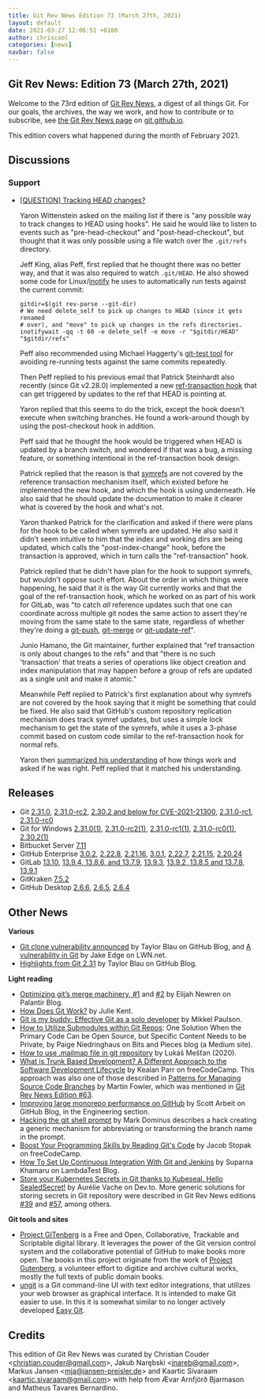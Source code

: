 ```yaml
---
title: Git Rev News Edition 73 (March 27th, 2021)
layout: default
date: 2021-03-27 12:06:51 +0100
author: chriscool
categories: [news]
navbar: false
---
```


## Git Rev News: Edition 73 (March 27th, 2021)

Welcome to the 73rd edition of [Git Rev News](https://git.github.io/rev_news/rev_news/),
a digest of all things Git. For our goals, the archives, the way we work, and how to contribute or to
subscribe, see [the Git Rev News page](https://git.github.io/rev_news/rev_news/) on [git.github.io](http://git.github.io).

This edition covers what happened during the month of February 2021.

## Discussions

<!---
### General
-->

<!---
### Reviews
-->

### Support

* [[QUESTION] Tracking HEAD changes?](https://lore.kernel.org/git/CAGgn8PdU1GE_CZdGUpJWKzygd0O+Yn2BnAFGmPfKAxFpoVoqUA@mail.gmail.com/)

  Yaron Wittenstein asked on the mailing list if there is "any
  possible way to track changes to HEAD using hooks". He said he would
  like to listen to events such as "pre-head-checkout" and
  "post-head-checkout", but thought that it was only possible using a
  file watch over the `.git/refs` directory.

  Jeff King, alias Peff, first replied that he thought there was no
  better way, and that it was also required to watch `.git/HEAD`. He
  also showed some code for
  Linux/[inotify](https://en.wikipedia.org/wiki/Inotify) he uses to
  automatically run tests against the current commit:

  ```shell
  gitdir=$(git rev-parse --git-dir)
  # We need delete_self to pick up changes to HEAD (since it gets renamed
  # over), and "move" to pick up changes in the refs directories.
  inotifywait -qq -t 60 -e delete_self -e move -r "$gitdir/HEAD" "$gitdir/refs"
  ```

  Peff also recommended using Michael Haggerty's
  [git-test tool](https://github.com/mhagger/git-test) for avoiding
  re-running tests against the same commits repeatedly.

  Then Peff replied to his previous email that Patrick Steinhardt also
  recently (since Git v2.28.0) implemented a new
  [ref-transaction hook](https://www.git-scm.com/docs/githooks#_reference_transaction)
  that can get triggered by updates to the ref that HEAD is pointing at.

  Yaron replied that this seems to do the trick, except the hook
  doesn't execute when switching branches. He found a work-around
  though by using the post-checkout hook in addition.

  Peff said that he thought the hook would be triggered when HEAD is
  updated by a branch switch, and wondered if that was a bug, a
  missing feature, or something intentional in the ref-transaction
  hook design.

  Patrick replied that the reason is that
  [symrefs](https://git-scm.com/docs/git-symbolic-ref) are not covered
  by the reference transaction mechanism itself, which existed before
  he implemented the new hook, and which the hook is using
  underneath. He also said that he should update the documentation to
  make it clearer what is covered by the hook and what's not.

  Yaron thanked Patrick for the clarification and asked if there were
  plans for the hook to be called when symrefs are updated. He also
  said it didn't seem intuitive to him that the index and working dirs
  are being updated, which calls the "post-index-change" hook, before
  the transaction is approved, which in turn calls the "ref-transaction" hook.

  Patrick replied that he didn't have plan for the hook to support
  symrefs, but wouldn't oppose such effort. About the order in which
  things were happening, he said that it is the way Git currently
  works and that the goal of the ref-transaction hook, which he worked
  on as part of his work for GitLab, was "to catch _all_ reference
  updates such that one can coordinate across multiple git nodes the
  same action to assert they're moving from the same state to the same
  state, regardless of whether they're doing a
  [git-push](https://git-scm.com/docs/git-push),
  [git-merge](https://git-scm.com/docs/git-merge) or
  [git-update-ref](https://git-scm.com/docs/git-update-ref)".

  Junio Hamano, the Git maintainer, further explained that "ref
  transaction is only about changes to the refs" and that "there is no
  such 'transaction' that treats a series of operations like object
  creation and index manipulation that may happen before a group of
  refs are updated as a single unit and make it atomic."

  Meanwhile Peff replied to Patrick's first explanation about why
  symrefs are not covered by the hook saying that it might be
  something that could be fixed. He also said that GitHub's custom
  repository replication mechanism does track symref updates, but uses
  a simple lock mechanism to get the state of the symrefs, while it
  uses a 3-phase commit based on custom code similar to the
  ref-transaction hook for normal refs.

  Yaron then [summarized his understanding](https://lore.kernel.org/git/CAGgn8PdYsfbSE2vRunOXO1JqXoM8LxoD+5Zn74jmb9vpqDXh+Q@mail.gmail.com/)
  of how things work and asked
  if he was right. Peff replied that it matched his understanding.

<!---
## Developer Spotlight:
-->

## Releases

+ Git [2.31.0](https://public-inbox.org/git/xmqqwnu8z03c.fsf@gitster.g/),
[2.31.0-rc2](https://public-inbox.org/git/xmqqblbs19uf.fsf@gitster.c.googlers.com/),
[2.30.2 and below for CVE-2021-21300](https://public-inbox.org/git/xmqqim6019yd.fsf@gitster.c.googlers.com/),
[2.31.0-rc1](https://public-inbox.org/git/xmqqr1kwk0h9.fsf@gitster.c.googlers.com/),
[2.31.0-rc0](https://public-inbox.org/git/xmqqlfbbshza.fsf@gitster.g/)
+ Git for Windows [2.31.0(1)](https://github.com/git-for-windows/git/releases/tag/v2.31.0.windows.1),
[2.31.0-rc2(1)](https://github.com/git-for-windows/git/releases/tag/v2.31.0-rc2.windows.1),
[2.31.0-rc1(1)](https://github.com/git-for-windows/git/releases/tag/v2.31.0-rc1.windows.1),
[2.31.0-rc0(1)](https://github.com/git-for-windows/git/releases/tag/v2.31.0-rc0.windows.1),
[2.30.2(1)](https://github.com/git-for-windows/git/releases/tag/v2.30.2.windows.1)
+ Bitbucket Server [7.11](https://confluence.atlassian.com/bitbucketserver/bitbucket-server-release-notes-872139866.html)
+ GitHub Enterprise [3.0.2](https://help.github.com/enterprise-server@3.0/admin/release-notes#3.0.2),
[2.22.8](https://help.github.com/enterprise-server@2.22/admin/release-notes#2.22.8),
[2.21.16](https://help.github.com/enterprise-server@2.21/admin/release-notes#2.21.16),
[3.0.1](https://help.github.com/enterprise-server@3.0/admin/release-notes#3.0.1),
[2.22.7](https://help.github.com/enterprise-server@2.22/admin/release-notes#2.22.7),
[2.21.15](https://help.github.com/enterprise-server@2.21/admin/release-notes#2.21.15),
[2.20.24](https://help.github.com/enterprise-server@2.20/admin/release-notes#2.20.24)
+ GitLab [13.10](https://about.gitlab.com/releases/2021/03/22/gitlab-13-10-released/),
[13.9.4, 13.8.6, and 13.7.9](https://about.gitlab.com/releases/2021/03/17/security-release-gitlab-13-9-4-released/),
[13.9.3](https://about.gitlab.com/releases/2021/03/08/gitlab-13-9-3-released/),
[13.9.2, 13.8.5 and 13.7.8](https://about.gitlab.com/releases/2021/03/04/security-release-gitlab-13-9-2-released/),
[13.9.1](https://about.gitlab.com/releases/2021/02/23/gitlab-13-9-1-released/)
+ GitKraken [7.5.2](https://support.gitkraken.com/release-notes/current)
+ GitHub Desktop [2.6.6](https://desktop.github.com/release-notes/),
[2.6.5](https://desktop.github.com/release-notes/),
[2.6.4](https://desktop.github.com/release-notes/)

## Other News

__Various__

* [Git clone vulnerability announced](https://github.blog/2021-03-09-git-clone-vulnerability-announced/)
  by Taylor Blau on GitHub Blog, and
  [A vulnerability in Git](https://lwn.net/Articles/848935/)
  by Jake Edge on LWN.net.
* [Highlights from Git 2.31](https://github.blog/2021-03-15-highlights-from-git-2-31/)
  by Taylor Blau on GitHub Blog.


__Light reading__

* [Optimizing git’s merge machinery, #1](https://blog.palantir.com/optimizing-gits-merge-machinery-1-127ceb0ef2a1)
  and [#2](https://blog.palantir.com/optimizing-gits-merge-machinery-2-d81391b97878)
  by Elijah Newren on Palantir Blog.
* [How Does Git Work?](https://www.honeybadger.io/blog/how-does-git-work/)
  by Julie Kent.
* [Git is my buddy: Effective Git as a solo developer](https://mikkel.ca/blog/git-is-my-buddy-effective-solo-developer/)
  by Mikkel Paulson.
* [How to Utilize Submodules within Git Repos](https://blog.bitsrc.io/how-to-utilize-submodules-within-git-repos-5dfdd1c62d09):
  One Solution When the Primary Code Can be Open Source, but Specific Content Needs to be Private,
  by Paige Niedringhaus on Bits and Pieces blog (a Medium site).
* [How to use .mailmap file in git repository](https://lukasmestan.com/using-mailmap-in-git-repository/)
  by Lukáš Mešťan (2020).
* [What is Trunk Based Development? A Different Approach to the Software Development Lifecycle](https://www.freecodecamp.org/news/what-is-trunk-based-development/)
  by Kealan Parr on freeCodeCamp.  This approach was also one of those described
  in [Patterns for Managing Source Code Branches](https://martinfowler.com/articles/branching-patterns.html)
  by Martin Fowler, which was mentioned in [Git Rev News Edition #63](https://git.github.io/rev_news/2020/05/28/edition-63/).
* [Improving large monorepo performance on GitHub](https://github.blog/2021-03-16-improving-large-monorepo-performance-on-github/)
  by Scott Arbeit on GitHub Blog, in the Engineering section.
* [Hacking the git shell prompt](https://blog.plover.com/prog/git-prompt-hook-hack.html)
  by Mark Dominus describes a hack creating a generic mechanism for abbreviating
  or transforming the branch name in the prompt.
* [Boost Your Programming Skills by Reading Git's Code](https://www.freecodecamp.org/news/boost-programming-skills-read-git-code/)
  by Jacob Stopak on freeCodeCamp.
* [How To Set Up Continuous Integration With Git and Jenkins](https://www.lambdatest.com/blog/how-to-setup-continuous-integration-with-git-jenkins/)
  by Suparna Khamaru on LambdaTest Blog.
* [Store your Kubernetes Secrets in Git thanks to Kubeseal. Hello SealedSecret!](https://dev.to/stack-labs/store-your-kubernetes-secrets-in-git-thanks-to-kubeseal-hello-sealedsecret-2i6h)
  by Aurélie Vache on Dev.to.  More generic solutions for storing secrets in Git repository
  were described in Git Rev News editions [#39](https://git.github.io/rev_news/2018/05/16/edition-39/)
  and [#57](https://git.github.io/rev_news/2019/11/20/edition-57/), among others.


__Git tools and sites__

* [Project GITenberg](http://gitenberg.github.io/) is a Free and Open,
  Collaborative, Trackable and Scriptable digital library.  It leverages the
  power of the Git version control system and the collaborative potential of
  GitHub to make books more open.  The books in this project originate from
  the work of [Project Gutenberg](http://www.gutenberg.org/), a volunteer effort
  to digitize and archive cultural works, mostly the full texts of
  public domain books.
* [ungit](https://github.com/FredrikNoren/ungit) is a Git command-line UI 
  with text editor integrations,
  that utilizes your web browser as graphical interface.  It is intended to make
  Git easier to use.  In this it is somewhat similar to no longer actively developed
  [Easy Git](https://people.gnome.org/~newren/eg/).


## Credits

This edition of Git Rev News was curated by
Christian Couder &lt;<christian.couder@gmail.com>&gt;,
Jakub Narębski &lt;<jnareb@gmail.com>&gt;,
Markus Jansen &lt;<mja@jansen-preisler.de>&gt; and
Kaartic Sivaraam &lt;<kaartic.sivaraam@gmail.com>&gt;
with help from Ævar Arnfjörð Bjarmason and Matheus
Tavares Bernardino.
